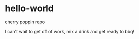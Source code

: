 # hello-world
cherry poppin repo

I can't wait to get off of work, mix a drink and get ready to bbq!
